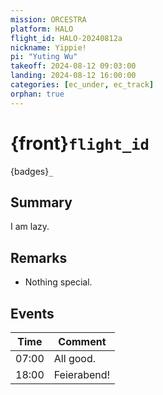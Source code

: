 ```yaml
---
mission: ORCESTRA
platform: HALO
flight_id: HALO-20240812a
nickname: Yippie!
pi: "Yuting Wu"
takeoff: 2024-08-12 09:03:00
landing: 2024-08-12 16:00:00
categories: [ec_under, ec_track]
orphan: true
---
```


# {front}`flight_id`

{badges}`_`

## Summary

I am lazy.

## Remarks

* Nothing special.

## Events

Time | Comment
--- | ---
07:00 | All good.
18:00 | Feierabend!
